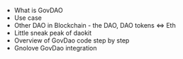 - What is GovDAO
- Use case
- Other DAO in Blockchain - the DAO, DAO tokens <=> Eth
- Little sneak peak of daokit
- Overview of GovDao code step by step
- Gnolove GovDao integration 
